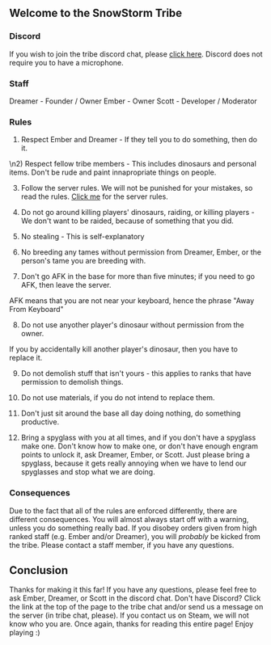 ## Welcome to the SnowStorm Tribe

### Discord
If you wish to join the tribe discord chat, please [click here](https://discord.gg/g9z5tXm). Discord does not require you to have a microphone.

### Staff
Dreamer - Founder / Owner
Ember - Owner
Scott - Developer / Moderator

### Rules

1) Respect Ember and Dreamer - If they tell you to do something, then do it.

\n2) Respect fellow tribe members - This includes dinosaurs and personal items. Don't be rude and paint innapropriate things on people.

3) Follow the server rules. We will not be punished for your mistakes, so read the rules. [Click me](http://rehabgaming-usa.enjin.com/arkrules) for the server rules.

4) Do not go around killing players' dinosaurs, raiding, or killing players - We don't want to be raided, because of something that you did.

5) No stealing - This is self-explanatory

6) No breeding any tames without permission from Dreamer, Ember, or the person's tame you are breeding with.

7) Don't go AFK in the base for more than five minutes; if you need to go AFK, then leave the server. 

  AFK means that you are not near your keyboard, hence the phrase "Away From Keyboard"
  
8) Do not use anyother player's dinosaur without permission from the owner.

  If you by accidentally kill another player's dinosaur, then you have to replace it.
  
9) Do not demolish stuff that isn't yours - this applies to ranks that have permission to demolish things.

10) Do not use materials, if you do not intend to replace them.

11) Don't just sit around the base all day doing nothing, do something productive.

12) Bring a spyglass with you at all times, and if you don't have a spyglass make one. Don't know how to make one, or don't have enough engram points to unlock it, ask Dreamer, Ember, or Scott. Just please bring a spyglass, because it gets really annoying when we have to lend our spyglasses and stop what we are doing.

### Consequences

Due to the fact that all of the rules are enforced differently, there are different consequences. You will almost always start off with a warning, unless you do something really bad. If you disobey orders given from high ranked staff (e.g. Ember and/or Dreamer), you will *probably* be kicked from the tribe. Please contact a staff member, if you have any questions.

## Conclusion

Thanks for making it this far! If you have any questions, please feel free to ask Ember, Dreamer, or Scott in the discord chat. Don't have Discord? Click the link at the top of the page to the tribe chat and/or send us a message on the server (in tribe chat, please). If you contact us on Steam, we will not know who you are. Once again, thanks for reading this entire page! Enjoy playing :)
